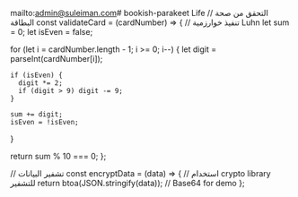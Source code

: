 mailto:admin@suleiman.com# bookish-parakeet
Life
// التحقق من صحة البطاقة
const validateCard = (cardNumber) => {
  // تنفيذ خوارزمية Luhn
  let sum = 0;
  let isEven = false;
  
  for (let i = cardNumber.length - 1; i >= 0; i--) {
    let digit = parseInt(cardNumber[i]);
    
    if (isEven) {
      digit *= 2;
      if (digit > 9) digit -= 9;
    }
    
    sum += digit;
    isEven = !isEven;
  }
  
  return sum % 10 === 0;
};

// تشفير البيانات
const encryptData = (data) => {
  // استخدام crypto library للتشفير
  return btoa(JSON.stringify(data)); // Base64 for demo
};